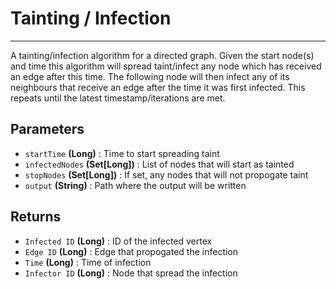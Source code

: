 # Tainting / Infection
---
A tainting/infection algorithm for a directed graph. Given the start node(s) and time
this algorithm will spread taint/infect any node which has received an edge after this time.
The following node will then infect any of its neighbours that receive an edge after the
time it was first infected. This repeats until the latest timestamp/iterations are met.

## Parameters 

*  `startTime` __(Long)__ : Time to start spreading taint
*  `infectedNodes` __(Set[Long])__ : List of nodes that will start as tainted
*  `stopNodes` __(Set[Long])__ : If set, any nodes that will not propogate taint
*  `output` __(String)__ : Path where the output will be written


## Returns

* `Infected ID` __(Long)__ : ID of the infected vertex
* `Edge ID` __(Long)__ : Edge that propogated the infection
* `Time` __(Long)__ : Time of infection
* `Infector ID` __(Long)__ : Node that spread the infection

